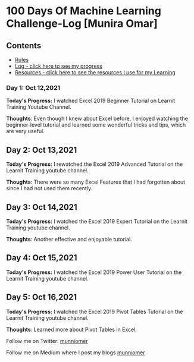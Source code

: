# 100 Days Of Machine Learning Challenge-Log [Munira Omar]

## Contents

* [Rules](rules.md)
* [Log - click here to see my progress](log.md)
* [Resources - click here to see the resources I use for my Learning](resources.md)

### Day 1: Oct 12,2021
**Today's Progress:** I watched Excel 2019 Beginner Tutorial on Learnit Training Youtube Channel.

**Thoughts**: Even though I knew about Excel before, I enjoyed watching the beginner-level tutorial and learned some wonderful tricks and tips, which are very useful.

## Day 2: Oct 13,2021
**Today's Progress:** I rewatched the Excel 2019 Advanced Tutorial on the Learnit Training youtube channel. 

**Thoughts**: There were so many Excel Features that I had forgotten about since I had not used them recently.

## Day 3: Oct 14,2021
**Today's Progress:** I watched the Excel 2019 Expert Tutorial on the Learnit Training youtube channel. 

**Thoughts**: Another effective and enjoyable tutorial.

## Day 4: Oct 15,2021
**Today's Progress:** I watched the Excel 2019 Power User Tutorial on the Learnit Training youtube channel. 

## Day 5: Oct 16,2021
**Today's Progress:** I watched the Excel 2019 Pivot Tables Tutorial on the Learnit Training youtube channel. 

**Thoughts**: Learned more about Pivot Tables in Excel.

Follow me on Twitter: [munniomer](https://twitter.com/munniomer)

Follow me on Medium where I post my blogs [munniomer](https://medium.com/@munniomer)

